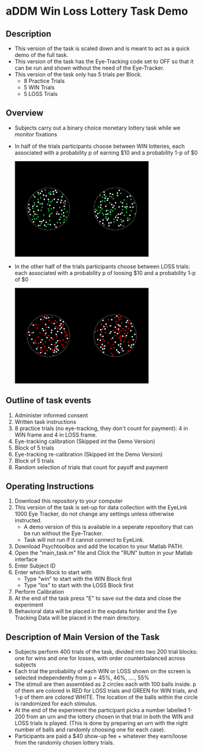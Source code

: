 # aDDM Win Loss Lottery Task Demo

## Description
* This version of the task is scaled down and is meant to act as a quick demo of the full task. 
* This version of the task has the Eye-Tracking code set to OFF so that it can be run and shown without the need of the Eye-Tracker. 
* This version of the task only has 5 trials per Block. 
     - 8 Practice Trials
     - 5 WIN Trials
     - 5 LOSS Trials

## Overview
* Subjects carry out a binary choice monetary lottery task while we monitor fixations
* In half of the trials participants choose between WIN lotteries, each associated with a probability p of earning $10 and a probability 1-p of $0

     <img src="images/win_stim.png" style="height: 250px; width: 350px">

* In the other half of the trials participants choose between LOSS trials: each associated  with a probability p of loosing $10 and a probability 1-p of $0

     <img src="images/loss_stim.png" style="height: 250px; width: 350px">


## Outline of task events
1. Administer informed consent
2. Written task instructions
3. 8 practice trials (no eye-tracking, they don't count for payment): 4 in WIN frame and 4 in LOSS frame.
4. Eye-tracking calibration (Skipped int the Demo Version)
5. Block of 5 trials
6. Eye-tracking re-calibration (Skipped int the Demo Version)
7. Block of 5 trials
8. Random selection of trials that count for payoff and payment


## Operating Instructions
1. Download this repository to your computer
2. This version of the task is set-up for data collection with the EyeLink 1000 Eye Tracker, do not change any settings unless otherwise instructed. 
     - A demo version of this is available in a seperate repository that can be run without the Eye-Tracker. 
     - Task will not run if it cannot connect to EyeLink.
3. Download Psychtoolbox and add the location to your Matlab PATH. 
4. Open the "main_task.m" file and Click the "RUN" button in your Matlab interface
5. Enter Subject ID
6. Enter which Block to start with
     - Type "win" to start with the WIN Block first
     - Type "los" to start with the LOSS Block first
7. Perform Calibration
8. At the end of the task press "E" to save out the data and close the experiment
9. Behavioral data will be placed in the expdata forlder and the Eye Tracking Data will be placed in the main directory.


## Description of Main Version of the Task
* Subjects perform 400 trials of the task, divided into two 200 trial blocks: one for wins and one for losses, with order counterbalanced across subjects
* Each trial the probability of each WIN or LOSS shown on the screen is selected independently from p = 45%, 46%, ...., 55%
* The stimuli are then assembled as 2 circles each with 100 balls inside. p of them are colored in RED for LOSS trials and GREEN for WIN trials, and 1-p of them are colored WHITE. The location of the balls within the circle is randomized for each stimulus. 
* At the end of the experiment the participant picks a number labelled 1-200 from an urn and the lottery chosen in that trial in both the WIN and LOSS trials is played. (This is done by preparing an urn with the right number of balls and randomly choosing one for each case). 
* Participants are paid a $40 show-up fee + whatever they earn/loose from the randomly chosen lottery trials.
